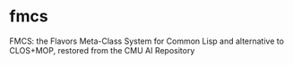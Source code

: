 # fmcs
FMCS: the Flavors Meta-Class System for Common Lisp and alternative to CLOS+MOP, restored from the CMU AI Repository
